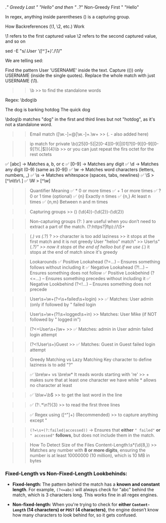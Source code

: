 .*"	    Greedy	     Last "	  "Hello" and then "
.*?"	Non-Greedy	First "	  "Hello"

In regex, anything inside parentheses () is a capturing group.

How Backreferences (\1, \2, etc.) Work

\1 refers to the first captured value
\2 refers to the second captured value, and so on

sed -E "s/.*User '([^']+)'.*/\1/"

We are telling sed:

Find the pattern User 'USERNAME' inside the text.
Capture (()) only USERNAME (inside the single quotes).
Replace the whole match with just USERNAME (\1).

>> \b >> to find the standalone words

Regex: \bdog\b

The dog is barking
hotdog
The quick dog

\bdog\b matches "dog" in the first and third lines but not "hotdog", as it's not a standalone word.

>> Email match
([\w.-]+@[\w.-]+\.\w+ >> (. - also added here) 

>> ip match for private
\b((25[0-5]|2[0-4][0-9]|[01]?[0-9][0-9][0-9]?)(\.|$)){4}\b >> or you can just repeat the firs octet for the rest octets

>> 
✅ [abc] → Matches a, b, or c
✅ [0-9] → Matches any digit
✅ \d → Matches any digit (0-9) (same as [0-9])
✅ \w → Matches word characters (letters, numbers, _)
✅ \s → Matches whitespace (spaces, tabs, newlines)
✅ \S > [^\n\t\r\ ]
✅ \W > [^\w]



>> 



>> Quantifier	Meaning
✅ *	0 or more times
✅ +	1 or more times
✅ ?	0 or 1 time (optional)
✅ {n}	Exactly n times
✅ {n,}	At least n times
✅ {n,m}	Between n and m times


>> Capturing groups >> ()
(\d{4})-(\d{2})-(\d{2})

>> Non-capturing groups (?: ) are useful when you don’t need to extract a part of the match.
(?:https?|ftp)://\S+

>> (.*) vs (.*?)
? >> character is too add laziness >> it stops at the first match and it is not greedy
User "heloo" match" >> User\s"(.*?)" >> now it stops at the end of helloo but if we use (.*) it stops at the end of match since it's greedy

>> Lookarounds
✅ Positive Lookahead (?=...) – Ensures something follows without including it
✅ Negative Lookahead (?!...) – Ensures something does not follow
✅ Positive Lookbehind (?<=...) – Ensures something precedes without including it
✅ Negative Lookbehind (?<!...) – Ensures something does not precede

>> User\s+\w+(?=\s+failed\s+login) >> ✅ Matches: User admin (only if followed by " failed login

>> User\s+\w+(?!\s+logged\s+in) >> Matches: User Mike (if NOT followed by " logged in")

>> (?<=User\s+)\w+ >> ✅ Matches: admin in User admin failed login attempt

>> (?<!User\s+)Guest >> ✅ Matches: Guest in Guest failed login attempt


>> Greedy Matching vs Lazy Matching 
Key character to define laziness is to add "?"

>>✅ \bre\w+ vs \bre\w*
It reads words starting with 're' >> + makes sure that at least one character we have while * allows no character at least 

>>✅  \b\w+\b$ >> to get the last word in the line

>>✅  (?:.*\n?){3} >> to read the first three lines

>>✅  Regex using ([^"]+) (Recommended) >> to capture anything except "

>> `(?=\s+(?:failed|accessed))` → Ensures that **either** `" failed"` **or** `" accessed"` **follows**, but does not include them in the match.

>> How To Detect Size of the Files
Content-Length:\s*(\d{8,}) >>  Matches any number with **8 or more digits**, ensuring the number is at least 10000000 (10 million), which is 10 MB in bytes

### **Fixed-Length vs Non-Fixed-Length Lookbehinds:**

- **Fixed-length:** The pattern behind the match has a **known and constant length**. For example, 
`(?<=abc)` will always check for "abc" behind the match, which is 3 characters long. This works fine in all regex engines.

- **Non-fixed-length:** When you're trying to check for **either `Content-Length` (14 characters) or `POST` (4 characters)**, 
the engine doesn’t know how many characters to look behind for, so it gets confused.




